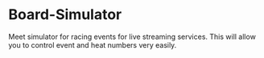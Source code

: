 # Board-Simulator
Meet simulator for racing events for live streaming services. This will allow you to control event and heat numbers very easily.
